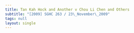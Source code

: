 ```yaml
---
title: Tan Kah Hock and Another v Chou Li Chen and Others
subtitle: "[2009] SGHC 263 / 23\_November\_2009"
tags: null
layout: single
---
```


